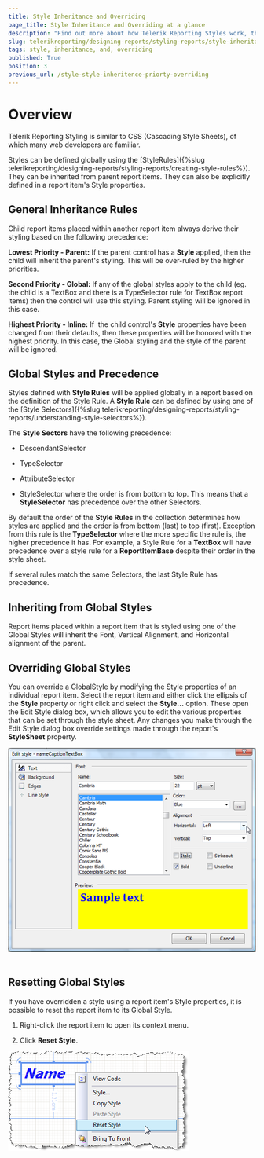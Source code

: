 ```yaml
---
title: Style Inheritance and Overriding
page_title: Style Inheritance and Overriding at a glance
description: "Find out more about how Telerik Reporting Styles work, their inheritance rules and precedence, and how to inherit, override, or reset globally applied styles."
slug: telerikreporting/designing-reports/styling-reports/style-inheritance-and-overriding
tags: style, inheritance, and, overriding
published: True
position: 3
previous_url: /style-style-inheritence-priorty-overriding
---
```


# Overview

Telerik Reporting Styling is similar to CSS (Cascading Style Sheets), of which many web developers are familiar.

Styles can be defined globally using the [StyleRules]({%slug telerikreporting/designing-reports/styling-reports/creating-style-rules%}). They can be inherited from parent report items. They can also be explicitly defined in a report item's Style properties.

## General Inheritance Rules

Child report items placed within another report item always derive their styling based on the following precedence:

__Lowest Priority - Parent:__ If the parent control has a __Style__ applied, then the child will inherit the parent's styling. This will be over-ruled by the higher priorities.

__Second Priority - Global:__ If any of the global styles apply to the child (eg. the child is a TextBox and there is a TypeSelector rule for TextBox report items) then the control will use this styling. Parent styling will be ignored in this case.

__Highest Priority - Inline:__ If  the child control's __Style__ properties have been changed from their defaults, then these properties will be honored with the  highest priority. In this case, the Global styling and the style of the parent will be ignored.

## Global Styles and Precedence

Styles defined with __Style Rules__ will be applied globally in a report based on the definition of the Style Rule. A __Style Rule__ can be defined by using one of the [Style Selectors]({%slug telerikreporting/designing-reports/styling-reports/understanding-style-selectors%}).

The __Style Sectors__ have the following precedence:

* DescendantSelector

* TypeSelector

* AttributeSelector

* StyleSelector where the order is from bottom to top. This means that a __StyleSelector__ has precedence over the other Selectors.

By default the order of the __Style Rules__ in the collection determines how styles are applied and the order is from bottom (last) to top (first). Exception from this rule is the __TypeSelector__ where the more specific the rule is, the higher precedence it has. For example, a Style Rule for a __TextBox__ will have precedence over a style rule for a __ReportItemBase__ despite their order in the style sheet.

If several rules match the same Selectors, the last Style Rule has precedence.

## Inheriting from Global Styles

Report items placed within a report item that is styled using one of the Global Styles will inherit the Font, Vertical Alignment, and Horizontal alignment of the parent. 

## Overriding Global Styles

You can override a GlobalStyle by modifying the Style properties of an individual report item. Select the report item and either click the ellipsis of the __Style__ property or right click and select the __Style...__ option. These open the Edit Style dialog box, which allows you to edit the various properties that can be set through the style sheet. Any changes you make through the Edit Style dialog box override settings made through the report's __StyleSheet__ property.

  ![Image of the style editor window of a TextBox item, showing the different styling options available.](images/Style3.png) 

## Resetting Global Styles

If you have overridden a style using a report item's Style properties, it is possible to reset the report item to its Global Style.

1. Right-click the report item to open its context menu.

1. Click __Reset Style__.

  ![Image showing how you can reset the style of a particular report item by right-clicking it and choosing the Reset Style option from the context menu.](images/ReportStyleRuleG.png)
